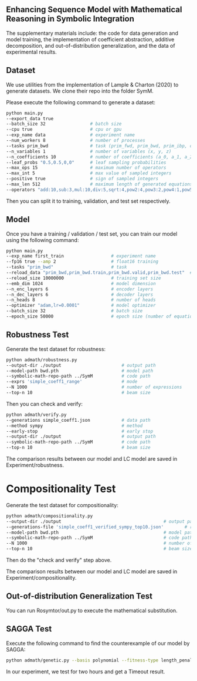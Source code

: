 ## Enhancing Sequence Model with Mathematical Reasoning in Symbolic Integration

The supplementary materials include: the code for data generation and model training, the implementation of coefficient abstraction, additive decomposition, and out-of-distribution generalization, and the data of experimental results.

## Dataset

We use utilities from the implementation of  Lample \& Charton (2020) to generate datasets. We clone their repo into the folder SymM.

Please execute the following command to generate a dataset:

```bash
python main.py 
--export_data true
--batch_size 32					# batch size
--cpu true						# cpu or gpu
--exp_name data					# experiment name
--num_workers 8					# number of processes
--tasks prim_bwd               	# task (prim_fwd, prim_bwd, prim_ibp, ode1, ode2)
--n_variables 1                	# number of variables (x, y, z)
--n_coefficients 10          	# number of coefficients (a_0, a_1, a_2, ...)
--leaf_probs "0.5,0.5,0,0"   	# leaf sampling probabilities
--max_ops 15                   	# maximum number of operators
--max_int 5                    	# max value of sampled integers
--positive true                	# sign of sampled integers
--max_len 512                  	# maximum length of generated equations
--operators "add:10,sub:3,mul:10,div:5,sqrt:4,pow2:4,pow3:2,pow4:1,pow5:1,ln:4,exp:4,sin:4,cos:4,tan:4,asin:1,acos:1,atan:1,sinh:1,cosh:1,tanh:1,asinh:1,acosh:1,atanh:1"
```

Then you can split it to training, validation, and test set respectively.

## Model

Once you have a training / validation / test set, you can train our model using the following command:

```bash
python main.py
--exp_name first_train  				# experiment name
--fp16 true --amp 2     				# float16 training
--tasks "prim_bwd"                    	# task
--reload_data "prim_bwd,prim_bwd.train,prim_bwd.valid,prim_bwd.test"  # data location
--reload_size 10000000                  # training set size
--emb_dim 1024    						# model dimension
--n_enc_layers 6  						# encoder layers
--n_dec_layers 6  						# decoder layers
--n_heads 8       						# number of heads
--optimizer "adam,lr=0.0001"       		# model optimizer
--batch_size 32                 		# batch size
--epoch_size 50000             			# epoch size (number of equations per epoch)
```

## Robustness Test

Generate the test dataset for robustness:

```bash
python admath/robustness.py 
--output-dir ./output 						# output path
--model-path bwd.pth 						# model path
--symbolic-math-repo-path ../SymM 			# code path
--exprs 'simple_coeff1_range' 				# mode
--N 1000									# number of expressions
--top-n 10									# beam size
```

Then you can check and verify:

```bash
python admath/verify.py 
--generations simple_coeff1.json 			# data path
--method sympy 								# method
--early-stop   								# early stop
--output-dir ./output 						# output path
--symbolic-math-repo-path ../SymM 			# code path
--top-n 10									# beam size
```

The comparison results between our model and LC model are saved in Experiment/robustness.

# Compositionality Test

Generate the test dataset for compositionality:

```bash
python admath/compositionality.py 
--output-dir ./output										# output path 
--generations-file 'simple_coeff1_verified_sympy_top10.json' 		# reference
--model-path bwd.pth 										# model path
--symbolic-math-repo-path ../SymM 							# code path
--N 1000 													# number of expressions
--top-n 10													# beam size
```

Then do the "check and verify" step above.

The comparison results between our model and LC model are saved in Experiment/compositionality.

## Out-of-distribution Generalization Test

You can run Rosymtor/out.py to execute the mathematical substitution. 

## SAGGA Test

Execute the following command to find the counterexample of our model by SAGGA:

```bash
python admath/genetic.py --basis polynomial --fitness-type length_penalty
```

In our experiment, we test for two hours and get a Timeout result.